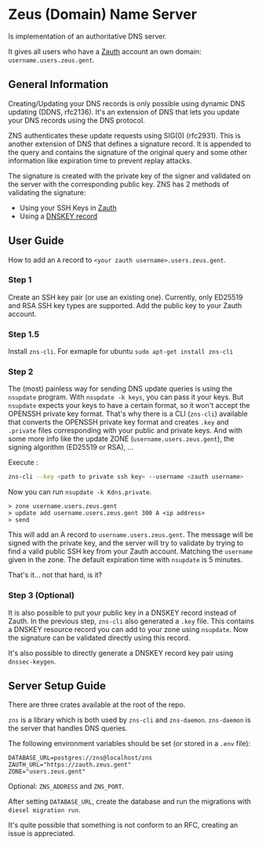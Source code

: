 # Zeus (Domain) Name Server

Is implementation of an authoritative DNS server.

It gives all users who have a [Zauth](https://zauth.zeus.gent) account an own domain: `username.users.zeus.gent`.

## General Information

Creating/Updating your DNS records is only possible using dynamic DNS updating (DDNS, rfc2136).
It's an extension of DNS that lets you update your DNS records using the DNS protocol.

ZNS authenticates these update requests using SIG(0) (rfc2931).
This is another extension of DNS that defines a signature record. It is appended to the query and contains the signature of the original query and
some other information like expiration time to prevent replay attacks.

The signature is created with the private key of the signer and validated on the server with the corresponding public key.
ZNS has 2 methods of validating the signature:

- Using your SSH Keys in [Zauth](https://zauth.zeus.gent)
- Using a [DNSKEY record](https://datatracker.ietf.org/doc/html/rfc4034#section-2)

## User Guide

How to add an `A` record to `<your zauth username>.users.zeus.gent`.

### Step 1

Create an SSH key pair (or use an existing one). Currently, only ED25519 and RSA SSH key types are supported.
Add the public key to your Zauth account.

### Step 1.5

Install `zns-cli`.
For exmaple for ubuntu `sudo apt-get install zns-cli`

### Step 2

The (most) painless way for sending DNS update queries is using the `nsupdate` program.
With `nsupdate -k keys`, you can pass it your keys. But `nsupdate` expects your keys to have a certain format, so it won't accept the OPENSSH private key format.
That's why there is a CLI (`zns-cli`) available that converts the OPENSSH private key format and creates `.key` and `.private` files corresponding with your public and private keys.
And with some more info like the update ZONE (`username.users.zeus.gent`), the signing algorithm (ED25519 or RSA), ...

Execute :

```sh
zns-cli --key <path to private ssh key> --username <zauth username>
```

Now you can run `nsupdate -k Kdns.private`.

```
> zone username.users.zeus.gent
> update add username.users.zeus.gent 300 A <ip address>
> send
```

This will add an A record to `username.users.zeus.gent`.
The message will be signed with the private key, and the server will try to validate by trying to find a valid public SSH key from your Zauth account. Matching the `username` given in the zone.
The default expiration time with `nsupdate` is 5 minutes.

That's it... not that hard, is it?

### Step 3 (Optional)

It is also possible to put your public key in a DNSKEY record instead of Zauth. In the previous step, `zns-cli` also generated a `.key` file.
This contains a DNSKEY resource record you can add to your zone using `nsupdate`. Now the signature can be validated directly using this record.

It's also possible to directly generate a DNSKEY record key pair using `dnssec-keygen`.

## Server Setup Guide

There are three crates available at the root of the repo.

`zns` is a library which is both used by `zns-cli` and `zns-daemon`.
`zns-daemon` is the server that handles DNS queries.

The following environment variables should be set (or stored in a `.env` file):

```
DATABASE_URL=postgres://zns@localhost/zns
ZAUTH_URL="https://zauth.zeus.gent"
ZONE="users.zeus.gent"
```

Optional: `ZNS_ADDRESS` and `ZNS_PORT`.

After setting `DATABASE_URL`, create the database and run the migrations with `diesel migration run`.

It's quite possible that something is not conform to an RFC, creating an issue is appreciated.
